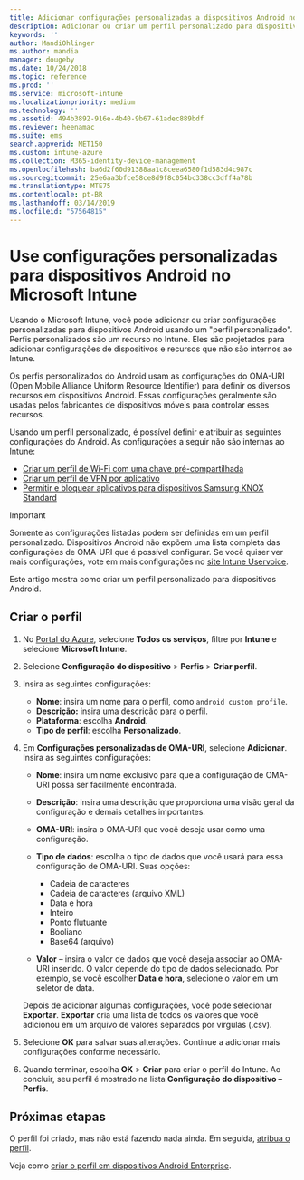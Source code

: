 ```yaml
---
title: Adicionar configurações personalizadas a dispositivos Android no Microsoft Intune ‑ Azure | Microsoft Docs
description: Adicionar ou criar um perfil personalizado para dispositivos Android para criar um perfil de Wi-Fi com uma chave pré-compartilhada, criar um perfil de VPN por aplicativo ou permitir/bloquear aplicativos para dispositivos Samsung Knox Standard no Microsoft Intune
keywords: ''
author: MandiOhlinger
ms.author: mandia
manager: dougeby
ms.date: 10/24/2018
ms.topic: reference
ms.prod: ''
ms.service: microsoft-intune
ms.localizationpriority: medium
ms.technology: ''
ms.assetid: 494b3892-916e-4b40-9b67-61adec889bdf
ms.reviewer: heenamac
ms.suite: ems
search.appverid: MET150
ms.custom: intune-azure
ms.collection: M365-identity-device-management
ms.openlocfilehash: ba6d2f60d91388aa1c8ceea6580f1d583d4c987c
ms.sourcegitcommit: 25e6aa3bfce58ce8d9f8c054bc338cc3dff4a78b
ms.translationtype: MTE75
ms.contentlocale: pt-BR
ms.lasthandoff: 03/14/2019
ms.locfileid: "57564815"
---
```

# <a name="use-custom-settings-for-android-devices-in-microsoft-intune"></a>Use configurações personalizadas para dispositivos Android no Microsoft Intune

Usando o Microsoft Intune, você pode adicionar ou criar configurações personalizadas para dispositivos Android usando um "perfil personalizado". Perfis personalizados são um recurso no Intune. Eles são projetados para adicionar configurações de dispositivos e recursos que não são internos ao Intune.

Os perfis personalizados do Android usam as configurações do OMA-URI (Open Mobile Alliance Uniform Resource Identifier) para definir os diversos recursos em dispositivos Android. Essas configurações geralmente são usadas pelos fabricantes de dispositivos móveis para controlar esses recursos.

Usando um perfil personalizado, é possível definir e atribuir as seguintes configurações do Android. As configurações a seguir não são internas ao Intune:

- [Criar um perfil de Wi-Fi com uma chave pré-compartilhada](/intune/wi-fi-profile-shared-key)
- [Criar um perfil de VPN por aplicativo](/intune/android-pulse-secure-per-app-vpn)
- [Permitir e bloquear aplicativos para dispositivos Samsung KNOX Standard](/intune/samsung-knox-apps-allow-block)

>[!IMPORTANT]
> Somente as configurações listadas podem ser definidas em um perfil personalizado. Dispositivos Android não expõem uma lista completa das configurações de OMA-URI que é possível configurar. Se você quiser ver mais configurações, vote em mais configurações no [site Intune Uservoice](https://microsoftintune.uservoice.com/forums/291681-ideas).

Este artigo mostra como criar um perfil personalizado para dispositivos Android.

## <a name="create-the-profile"></a>Criar o perfil

1. No [Portal do Azure](https://portal.azure.com), selecione **Todos os serviços**, filtre por **Intune** e selecione **Microsoft Intune**.
2. Selecione **Configuração do dispositivo** > **Perfis** > **Criar perfil**.
3. Insira as seguintes configurações:

    - **Nome**: insira um nome para o perfil, como `android custom profile`.
    - **Descrição:** insira uma descrição para o perfil.
    - **Plataforma**: escolha **Android**.
    - **Tipo de perfil**: escolha **Personalizado**.

4. Em **Configurações personalizadas de OMA-URI**, selecione **Adicionar**. Insira as seguintes configurações:

    - **Nome**: insira um nome exclusivo para que a configuração de OMA-URI possa ser facilmente encontrada.
    - **Descrição**: insira uma descrição que proporciona uma visão geral da configuração e demais detalhes importantes.
    - **OMA-URI**: insira o OMA-URI que você deseja usar como uma configuração.
    - **Tipo de dados**: escolha o tipo de dados que você usará para essa configuração de OMA-URI. Suas opções:

      - Cadeia de caracteres
      - Cadeia de caracteres (arquivo XML)
      - Data e hora
      - Inteiro
      - Ponto flutuante
      - Booliano
      - Base64 (arquivo)

    - **Valor** – insira o valor de dados que você deseja associar ao OMA-URI inserido. O valor depende do tipo de dados selecionado. Por exemplo, se você escolher **Data e hora**, selecione o valor em um seletor de data.

    Depois de adicionar algumas configurações, você pode selecionar **Exportar**. **Exportar** cria uma lista de todos os valores que você adicionou em um arquivo de valores separados por vírgulas (.csv).

5. Selecione **OK** para salvar suas alterações. Continue a adicionar mais configurações conforme necessário. 
6. Quando terminar, escolha **OK** > **Criar** para criar o perfil do Intune. Ao concluir, seu perfil é mostrado na lista **Configuração do dispositivo – Perfis**.

## <a name="next-steps"></a>Próximas etapas

O perfil foi criado, mas não está fazendo nada ainda. Em seguida, [atribua o perfil](device-profile-assign.md).

Veja como [criar o perfil em dispositivos Android Enterprise](custom-settings-android-for-work.md).
